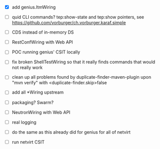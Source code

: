 
- [X] add genius.ItmWiring

- [ ] quid CLI commands? tep:show-state and tep:show pointers, see https://github.com/vorburger/ch.vorburger.karaf.simple

- [ ] CDS instead of in-memory DS

- [ ] RestConfWiring with Web API

- [ ] POC running genius' CSIT locally

- [ ] fix broken ShellTestWiring so that it really finds commands that would not really work

- [ ] clean up all problems found by duplicate-finder-maven-plugin upon "mvn verify" with <duplicate-finder.skip>false

- [ ] add all *Wiring upstream

- [ ] packaging?  Swarm?

- [ ] NeutronWiring with Web API

- [ ] real logging

- [ ] do the same as this already did for genius for all of netvirt

- [ ] run netvirt CSIT
